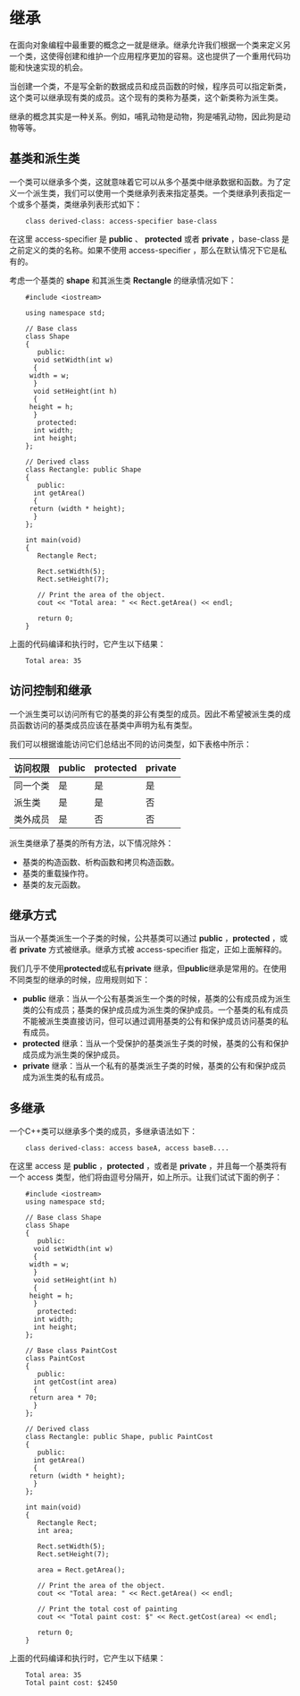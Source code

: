 # 继承

在面向对象编程中最重要的概念之一就是继承。继承允许我们根据一个类来定义另一个类，这使得创建和维护一个应用程序更加的容易。这也提供了一个重用代码功能和快速实现的机会。

当创建一个类，不是写全新的数据成员和成员函数的时候，程序员可以指定新类，这个类可以继承现有类的成员。这个现有的类称为基类，这个新类称为派生类。

继承的概念其实是一种关系。例如，哺乳动物是动物，狗是哺乳动物，因此狗是动物等等。

## 基类和派生类

一个类可以继承多个类，这就意味着它可以从多个基类中继承数据和函数。为了定义一个派生类，我们可以使用一个类继承列表来指定基类。一个类继承列表指定一个或多个基类，类继承列表形式如下：

```
    class derived-class: access-specifier base-class
```

在这里 access-specifier 是 **public** 、 **protected** 或者 **private** ，base-class 是之前定义的类的名称。如果不使用 access-specifier ，那么在默认情况下它是私有的。

考虑一个基类的 **shape** 和其派生类 **Rectangle** 的继承情况如下：

```
    #include <iostream>

    using namespace std;

    // Base class
    class Shape
    {
       public:
      void setWidth(int w)
      {
     width = w;
      }
      void setHeight(int h)
      {
     height = h;
      }
       protected:
      int width;
      int height;
    };

    // Derived class
    class Rectangle: public Shape
    {
       public:
      int getArea()
      {
     return (width * height);
      }
    };

    int main(void)
    {
       Rectangle Rect;

       Rect.setWidth(5);
       Rect.setHeight(7);

       // Print the area of the object.
       cout << "Total area: " << Rect.getArea() << endl;

       return 0;
    }
```

上面的代码编译和执行时，它产生以下结果：

```
    Total area: 35
```

## 访问控制和继承

一个派生类可以访问所有它的基类的非公有类型的成员。因此不希望被派生类的成员函数访问的基类成员应该在基类中声明为私有类型。

我们可以根据谁能访问它们总结出不同的访问类型，如下表格中所示：

| 访问权限 | public | protected | private |
| -------- | ------ | --------- | ------- |
| 同一个类 | 是     | 是        | 是      |
| 派生类   | 是     | 是        | 否      |
| 类外成员 | 是     | 否        | 否      |

派生类继承了基类的所有方法，以下情况除外：

- 基类的构造函数、析构函数和拷贝构造函数。　　　　
- 基类的重载操作符。　
- 基类的友元函数。

## 继承方式

当从一个基类派生一个子类的时候，公共基类可以通过 **public** ，**protected** ，或者 **private** 方式被继承。继承方式被 access-specifier 指定，正如上面解释的。

我们几乎不使用**protected**或私有**private** 继承，但**public**继承是常用的。在使用不同类型的继承的时候，应用规则如下：

- **public** 继承：当从一个公有基类派生一个类的时候，基类的公有成员成为派生类的公有成员；基类的保护成员成为派生类的保护成员。一个基类的私有成员不能被派生类直接访问，但可以通过调用基类的公有和保护成员访问基类的私有成员。
- **protected** 继承：当从一个受保护的基类派生子类的时候，基类的公有和保护成员成为派生类的保护成员。
- **private** 继承：当从一个私有的基类派生子类的时候，基类的公有和保护成员成为派生类的私有成员。

## 多继承

一个C++类可以继承多个类的成员，多继承语法如下：

```
    class derived-class: access baseA, access baseB....
```

在这里 access 是 **public** ，**protected** ，或者是 **private** ，并且每一个基类将有一个 access 类型，他们将由逗号分隔开，如上所示。让我们试试下面的例子：

```
    #include <iostream>
    using namespace std;

    // Base class Shape
    class Shape
    {
       public:
      void setWidth(int w)
      {
     width = w;
      }
      void setHeight(int h)
      {
     height = h;
      }
       protected:
      int width;
      int height;
    };

    // Base class PaintCost
    class PaintCost
    {
       public:
      int getCost(int area)
      {
     return area * 70;
      }
    };

    // Derived class
    class Rectangle: public Shape, public PaintCost
    {
       public:
      int getArea()
      {
     return (width * height);
      }
    };

    int main(void)
    {
       Rectangle Rect;
       int area;

       Rect.setWidth(5);
       Rect.setHeight(7);

       area = Rect.getArea();

       // Print the area of the object.
       cout << "Total area: " << Rect.getArea() << endl;

       // Print the total cost of painting
       cout << "Total paint cost: $" << Rect.getCost(area) << endl;

       return 0;
    }
```

上面的代码编译和执行时，它产生以下结果：

```
    Total area: 35
    Total paint cost: $2450
```
